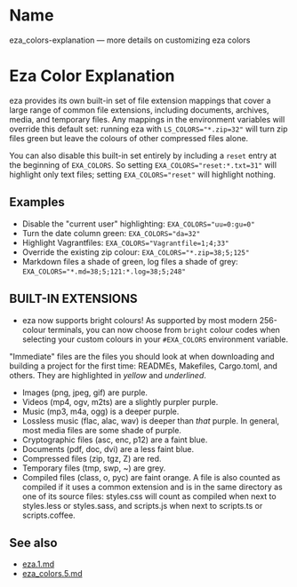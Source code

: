 # Name

eza_colors-explanation — more details on customizing eza colors

# Eza Color Explanation

eza provides its own built\-in set of file extension mappings that cover a large range of common file extensions, including documents, archives, media, and temporary files. 
Any mappings in the environment variables will override this default set: running eza with `LS_COLORS="*.zip=32"` will turn zip files green but leave the colours of other compressed files alone.

You can also disable this built\-in set entirely by including a
`reset` entry at the beginning of `EXA_COLORS`.
So setting `EXA_COLORS="reset:*.txt=31"` will highlight only text
files; setting `EXA_COLORS="reset"` will highlight nothing.

## Examples

- Disable the "current user" highlighting: `EXA_COLORS="uu=0:gu=0"`
- Turn the date column green: `EXA_COLORS="da=32"`
- Highlight Vagrantfiles: `EXA_COLORS="Vagrantfile=1;4;33"`
- Override the existing zip colour: `EXA_COLORS="*.zip=38;5;125"`
- Markdown files a shade of green, log files a shade of grey:
`EXA_COLORS="*.md=38;5;121:*.log=38;5;248"`

## BUILT\-IN EXTENSIONS

- eza now supports bright colours! As supported by most modern 256\-colour terminals, you can now choose from `bright` colour codes when selecting your custom colours in your `#EXA_COLORS` environment variable.

"Immediate" files are the files you should look at when downloading and building a project for the first time: READMEs, Makefiles, Cargo.toml, and others.
They are highlighted in _yellow_ and _underlined_.

- Images (png, jpeg, gif) are purple.
- Videos (mp4, ogv, m2ts) are a slightly purpler purple.
- Music (mp3, m4a, ogg) is a deeper purple.
- Lossless music (flac, alac, wav) is deeper than *that* purple. In general, most media files are some shade of purple.
- Cryptographic files (asc, enc, p12) are a faint blue.
- Documents (pdf, doc, dvi) are a less faint blue.
- Compressed files (zip, tgz, Z) are red.
- Temporary files (tmp, swp, ~) are grey.
- Compiled files (class, o, pyc) are faint orange. A file is also counted as compiled if it uses a common extension and is
in the same directory as one of its source files: styles.css will count as compiled when next to styles.less or styles.sass, and scripts.js when next to scripts.ts or scripts.coffee.


## See also

- [eza.1.md](eza.1.md)
- [eza_colors.5.md](eza_colors.5.md)

